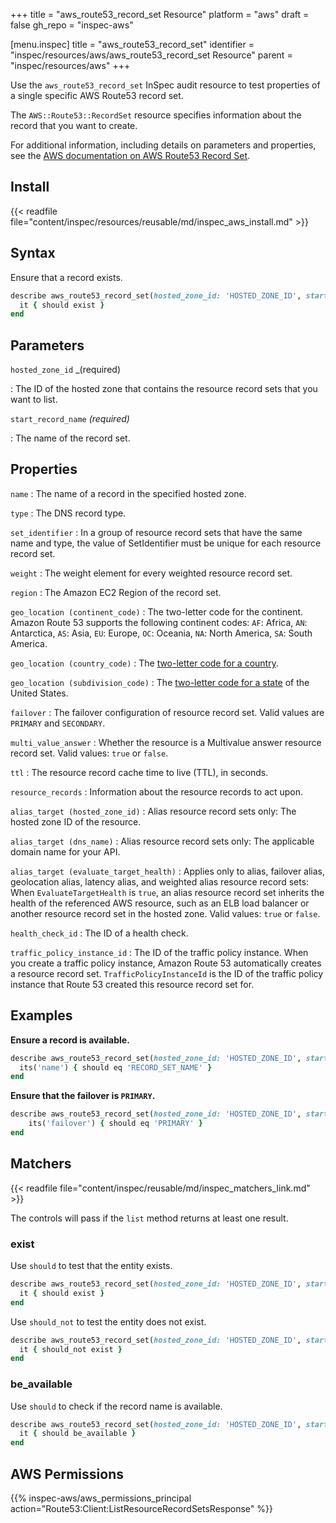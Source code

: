 +++
title = "aws_route53_record_set Resource"
platform = "aws"
draft = false
gh_repo = "inspec-aws"

[menu.inspec]
title = "aws_route53_record_set"
identifier = "inspec/resources/aws/aws_route53_record_set Resource"
parent = "inspec/resources/aws"
+++

Use the `aws_route53_record_set` InSpec audit resource to test properties of a single specific AWS Route53 record set.

The `AWS::Route53::RecordSet` resource specifies information about the record that you want to create.

For additional information, including details on parameters and properties, see the [AWS documentation on AWS Route53 Record Set](https://docs.aws.amazon.com/AWSCloudFormation/latest/UserGuide/aws-properties-route53-recordset.html).

## Install

{{< readfile file="content/inspec/resources/reusable/md/inspec_aws_install.md" >}}

## Syntax

Ensure that a record exists.

```ruby
describe aws_route53_record_set(hosted_zone_id: 'HOSTED_ZONE_ID', start_record_name: 'RECORD_SET_NAME') do
  it { should exist }
end
```

## Parameters

`hosted_zone_id` _(required)

: The ID of the hosted zone that contains the resource record sets that you want to list.

`start_record_name` _(required)_

: The name of the record set.

## Properties

`name`
: The name of a record in the specified hosted zone.

`type`
: The DNS record type.

`set_identifier`
: In a group of resource record sets that have the same name and type, the value of SetIdentifier must be unique for each resource record set.

`weight`
: The weight element for every weighted resource record set.

`region`
: The Amazon EC2 Region of the record set.

`geo_location (continent_code)`
: The two-letter code for the continent. Amazon Route 53 supports the following continent codes: `AF`: Africa, `AN`: Antarctica, `AS`: Asia, `EU`: Europe, `OC`: Oceania, `NA`: North America, `SA`: South America.

`geo_location (country_code)`
: The [two-letter code for a country](https://en.wikipedia.org/wiki/ISO_3166-1_alpha-2).

`geo_location (subdivision_code)`
: The [two-letter code for a state](https://pe.usps.com/text/pub28/28apb.htm) of the United States.

`failover`
: The failover configuration of resource record set. Valid values are `PRIMARY` and `SECONDARY`.

`multi_value_answer`
: Whether the resource is a Multivalue answer resource record set. Valid values: `true` or `false`.

`ttl`
: The resource record cache time to live (TTL), in seconds.

`resource_records`
: Information about the resource records to act upon.

`alias_target (hosted_zone_id)`
: Alias resource record sets only: The hosted zone ID of the resource.

`alias_target (dns_name)`
: Alias resource record sets only: The applicable domain name for your API.

`alias_target (evaluate_target_health)`
: Applies only to alias, failover alias, geolocation alias, latency alias, and weighted alias resource record sets: When `EvaluateTargetHealth` is `true`, an alias resource record set inherits the health of the referenced AWS resource, such as an ELB load balancer or another resource record set in the hosted zone. Valid values: `true` or `false`.

`health_check_id`
: The ID of a health check.

`traffic_policy_instance_id`
: The ID of the traffic policy instance. When you create a traffic policy instance, Amazon Route 53 automatically creates a resource record set. `TrafficPolicyInstanceId` is the ID of the traffic policy instance that Route 53 created this resource record set for.

## Examples

**Ensure a record is available.**

```ruby
describe aws_route53_record_set(hosted_zone_id: 'HOSTED_ZONE_ID', start_record_name: 'RECORD_SET_NAME') do
  its('name') { should eq 'RECORD_SET_NAME' }
end
```

**Ensure that the failover is `PRIMARY`.**

```ruby
describe aws_route53_record_set(hosted_zone_id: 'HOSTED_ZONE_ID', start_record_name: 'RECORD_SET_NAME') do
    its('failover') { should eq 'PRIMARY' }
end
```

## Matchers

{{< readfile file="content/inspec/reusable/md/inspec_matchers_link.md" >}}

The controls will pass if the `list` method returns at least one result.

### exist

Use `should` to test that the entity exists.

```ruby
describe aws_route53_record_set(hosted_zone_id: 'HOSTED_ZONE_ID', start_record_name: 'RECORD_SET_NAME') do
  it { should exist }
end
```

Use `should_not` to test the entity does not exist.

```ruby
describe aws_route53_record_set(hosted_zone_id: 'HOSTED_ZONE_ID', start_record_name: 'RECORD_SET_NAME') do
  it { should_not exist }
end
```

### be_available

Use `should` to check if the record name is available.

```ruby
describe aws_route53_record_set(hosted_zone_id: 'HOSTED_ZONE_ID', start_record_name: 'RECORD_SET_NAME') do
  it { should be_available }
end
```

## AWS Permissions

{{% inspec-aws/aws_permissions_principal action="Route53:Client:ListResourceRecordSetsResponse" %}}
